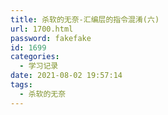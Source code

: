 ```yaml
---
title: 杀软的无奈-汇编层的指令混淆(六)
url: 1700.html
password: fakefake
id: 1699
categories:
  - 学习记录
date: 2021-08-02 19:57:14
tags:
  - 杀软的无奈
---
```


